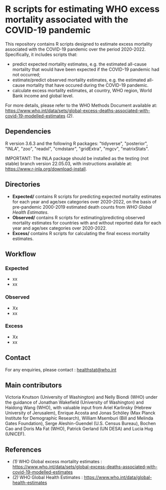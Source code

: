 # R scripts for estimating WHO excess mortality associated with the COVID-19 pandemic

This repository contains R scripts designed to estimate excess mortality associated with the COVID-19 pandemic over the period 2020-2022. Specifically, it includes scripts that:
* predict expected mortality estimates, e.g. the estimated all-cause mortality that would have been expected if the COVID-19 pandemic had not occurred;
* estimate/predict observed mortality estimates, e.g. the estimated all-cause mortality that have occured during the COVID-19 pandemic.
* calculate excess mortality estimates, at country, WHO region, World Bank income and global level.

For more details, please refer to the WHO Methods Document available at: https://www.who.int/data/sets/global-excess-deaths-associated-with-covid-19-modelled-estimates *(2)*.

## Dependencies 
R version 3.6.3 and the following R packages: "tidyverse", "posterior", "INLA", "zoo", "readxl", "cmdstanr", "gridExtra", "mgcv", "matrixStats". 

IMPORTANT: The INLA package should be installed as the testing (not stable) branch version 22.05.03, with instructions available at: https://www.r-inla.org/download-install.

## Directories 
* **Expected/** contains R scripts for predicting expected mortality estimates for each year and age/sex categories over 2020-2022, on the basis of pre-pandemic 2000-2019 estimated death counts from *WHO Global Health Estimates*. 
* **Observed/** contains R scripts for estimating/predicting observed mortality estimates for countries with and without reported data for each year and age/sex categories over 2020-2022. 
* **Excess/** contains R scripts for calculating the final excess mortality estimates. 

## Workflow 

### Expected
* xx
* xx
### Observed
* Xx
* xx
### Excess
* Xx
* xx
    
## Contact
For any enquiries, please contact : healthstat@who.int

## Main contributors
Victoria Knutson (University of Washington) and Nelly Biondi (WHO) under the guidance of Jonathan Wakefield (University of Washington) and Haidong Wang (WHO), with valuable input from Ariel Karlinsky (Hebrew University of Jerusalem), Enrique Acosta and Jonas Schöley (Max Planck Institute for Demographic Research), William Msemburi (Bill and Melinda Gates Foundation), Serge Aleshin-Guendel (U.S. Census Bureau), Bochen Cao and Doris Ma Fat (WHO), Patrick Gerland (UN DESA) and Lucia Hug (UNICEF).

## References
* *(1)*	WHO Global excess mortality estimates : https://www.who.int/data/sets/global-excess-deaths-associated-with-covid-19-modelled-estimates
* *(2)*	WHO Global Health Estimates : https://www.who.int/data/global-health-estimates
